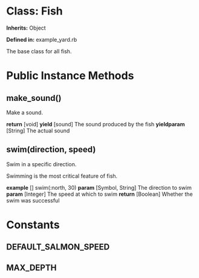 # Class: Fish
**Inherits:** Object
    
**Defined in:** example_yard.rb

The base class for all fish.

# Public Instance Methods
## make_sound() [](#method-i-make_sound)
Make a sound.

**return** [void] 
**yield** [sound] The sound produced by the fish
**yieldparam** [String] The actual sound
## swim(direction, speed) [](#method-i-swim)
Swim in a specific direction.

Swimming is the most critical feature of fish.

**example** [] swim(:north, 30)
**param** [Symbol, String] The direction to swim
**param** [Integer] The speed at which to swim
**return** [Boolean] Whether the swim was successful


# Constants
## DEFAULT_SALMON_SPEED [](#constant-DEFAULT_SALMON_SPEED)


## MAX_DEPTH [](#constant-MAX_DEPTH)


